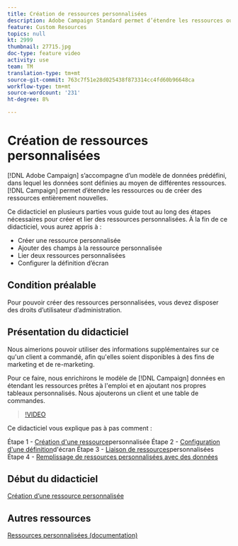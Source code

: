 ```yaml
---
title: Création de ressources personnalisées
description: Adobe Campaign Standard permet d’étendre les ressources ou de créer de nouvelles ressources. Ce didacticiel en plusieurs parties vous guide tout au long des étapes nécessaires pour créer et lier des ressources personnalisées.
feature: Custom Resources
topics: null
kt: 2999
thumbnail: 27715.jpg
doc-type: feature video
activity: use
team: TM
translation-type: tm+mt
source-git-commit: 763c7f51e28d025438f873314cc4fd60b96648ca
workflow-type: tm+mt
source-wordcount: '231'
ht-degree: 8%

---
```



# Création de ressources personnalisées &#x200B;

[!DNL Adobe Campaign] s’accompagne d’un modèle de données prédéfini, dans lequel les données sont définies au moyen de différentes ressources. [!DNL Campaign] permet d’étendre les ressources ou de créer des ressources entièrement nouvelles.

Ce didacticiel en plusieurs parties vous guide tout au long des étapes nécessaires pour créer et lier des ressources personnalisées. À la fin de ce didacticiel, vous aurez appris à :

* Créer une ressource personnalisée
* Ajouter des champs à la ressource personnalisée
* Lier deux ressources personnalisées
* Configurer la définition d’écran

## Condition préalable

Pour pouvoir créer des ressources personnalisées, vous devez disposer des droits d’utilisateur d’administration.

## Présentation du didacticiel

Nous aimerions pouvoir utiliser des informations supplémentaires sur ce qu&#39;un client a commandé, afin qu&#39;elles soient disponibles à des fins de marketing et de re-marketing.

Pour ce faire, nous enrichirons le modèle de [!DNL Campaign] données en étendant les ressources prêtes à l&#39;emploi et en ajoutant nos propres tableaux personnalisés. Nous ajouterons un client et une table de commandes.

>[!VIDEO](https://video.tv.adobe.com/v/27715?quality=9)

Ce didacticiel vous explique pas à pas comment :

Étape 1 - [Création d&#39;une ressource](./creating-a-custom-resource)personnalisée Étape 2 - [Configuration d&#39;une définition](./configuring-a-screen-definition-for-a-custom-resource.md)d&#39;écran Étape 3 - [Liaison de ressources](./linking-custom-resources.md)personnalisées Étape 4 - [Remplissage de ressources personnalisées avec des données](./populate-custom-resources-with-data.md)

## Début du didacticiel

[Création d’une ressource personnalisée](./create-a-custom-resource)

## Autres ressources

[Ressources personnalisées (documentation)](https://experienceleague.adobe.com/docs/campaign-standard/using/working-with-apis/global-concepts/custom-resources.html)
